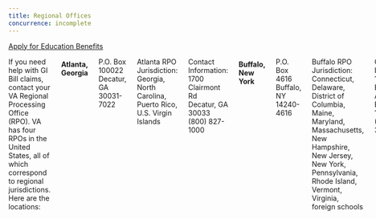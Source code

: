 ```yaml
---
title: Regional Offices
concurrence: incomplete
---
```


<div class="main" role="main" markdown="0">

<div class="action-bar">
  <div class="row">
    <div class="small-12 columns">
      <a class="usa-button-primary va-button-primary" href="/education/apply-for-education-benefits/">Apply for Education Benefits</a>
    </div>
  </div>
</div>

<div class="section one" markdown="0">
<div class="primary" markdown="0">
<div class="row" markdown="0">
<div class="small-12 columns usa-content" markdown="1">

If you need help with GI Bill claims, contact your VA Regional Processing Office (RPO). VA has four RPOs in the United States, all of which correspond to regional jurisdictions. Here are the locations:

#### Atlanta, Georgia
<p>P.O. Box 100022<br>
Decatur, GA 30031-7022<br>
</p>

<p>Atlanta RPO Jurisdiction:
Georgia, North Carolina, Puerto Rico, U.S. Virgin Islands
</p>

<p>Contact Information:<br>
1700 Clairmont Rd<br>
Decatur, GA 30033<br>
(800) 827-1000
</p>

#### Buffalo, New York

<p>P.O. Box 4616<br>
Buffalo, NY 14240-4616
</p>

<p>Buffalo RPO Jurisdiction:
Connecticut, Delaware, District of Columbia, Maine, Maryland, Massachusetts, New Hampshire, New Jersey, New York, Pennsylvania, Rhode Island, Vermont, Virginia, foreign schools
</p>

<p>Contact Information:<br>
130 S Elmwood Ave #601<br>
Buffalo, NY 14202<br>
(716) 857-3159
</p>

#### Muskogee, Oklahoma

<p>P.O. Box 8888<br>
Muskogee, OK 74402-8888
</p>

<p>Muskogee RPO Jurisdiction:
Alabama, Alaska, Arizona, Arkansas, California, Florida, Hawaii, Idaho, Louisiana, Mississippi, New Mexico, Nevada, Oklahoma, South Carolina, Texas, Utah, Washington, Trust Territories/Philippines
</p>

<p>Contact Information:<br>
125 S Main St.<br>
Muskogee, OK 74401<br>
(800) 827-1000
</p>

#### St. Louis, Missouri

<p>P.O. Box 66830<br>
St. Louis, MO 63166-6830
</p>

<p>St. Louis RPO Jurisdiction:
Colorado, Illinois, Indiana, Iowa, Kansas, Kentucky, Michigan, Minnesota, Missouri, Montana, Nebraska, North Dakota, Ohio, South Dakota, Tennessee, Wisconsin, West Virginia, Wyoming
</p>

<p>Contact Information:<br>
400 S 18th St.<br>
St. Louis, MO 63103<br>
(800) 827-1000
</p>

[MAP](http://www.benefits.va.gov/gibill/regional_processing.asp)


</div>
</div>
</div>


</div>
